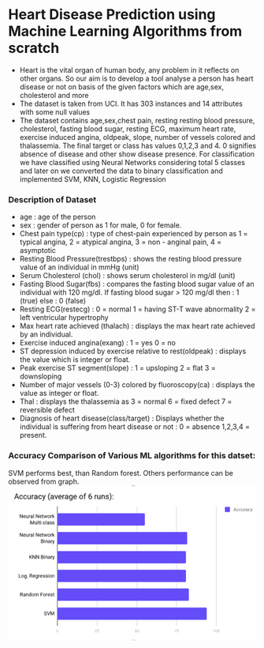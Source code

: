 # Heart Disease Prediction using Machine Learning Algorithms from scratch
* Heart is the vital organ of human body, any problem in it reflects on other organs. So our aim is to develop a tool analyse a person has heart disease or not on basis of the given factors which are age,sex, cholesterol and more
* The dataset is taken from UCI.  It has 303 instances and 14 attributes with some null values
* The dataset contains age,sex,chest pain, resting resting blood pressure, cholesterol, fasting blood sugar, resting ECG, maximum heart rate, exercise induced angina, oldpeak, slope, number of vessels colored and thalassemia. The final target or class has values 0,1,2,3 and 4. 0 signifies absence of disease and other show disease presence. For classification we have classified using Neural Networks considering total 5 classes and later on we converted the data to binary classification and implemented SVM, KNN, Logistic Regression

### Description of Dataset
* age : age of the person
* sex : gender of person as  1 for male, 0 for female.
* Chest pain type(cp) : type of chest-pain experienced by person as 1 = typical angina, 2 = atypical angina, 3 = non - anginal pain, 4 = asymptotic
* Resting Blood Pressure(trestbps) : shows the resting blood pressure value of an individual in mmHg (unit)
* Serum Cholesterol (chol) : shows serum cholesterol in mg/dl (unit)
* Fasting Blood Sugar(fbs) : compares the fasting blood sugar value of an individual with 120 mg/dl. If fasting blood sugar > 120 mg/dl then : 1 (true) else : 0 (false)
* Resting ECG(restecg) : 0 = normal 1 = having ST-T wave abnormality 2 = left ventricular hypertrophy
* Max heart rate achieved (thalach) : displays the max heart rate achieved by an individual.
* Exercise induced angina(exang) : 1 = yes 0 = no
* ST depression induced by exercise relative to rest(oldpeak) : displays the value which is integer or float.
* Peak exercise ST segment(slope) : 1 = upsloping 2 = flat 3 = downsloping
* Number of major vessels (0-3) colored by fluoroscopy(ca) : displays the value as integer or float.
* Thal : displays the thalassemia as 3 = normal 6 = fixed defect 7 = reversible defect
* Diagnosis of heart disease(class/target) : Displays whether the individual is suffering from heart disease or not : 0 = absence 1,2,3,4 = present.

### Accuracy Comparison of Various ML algorithms for this datset: 

SVM performs best, than Random forest. Others performance can be observed from graph.
<img src = "Output/Comparison.png"/>
